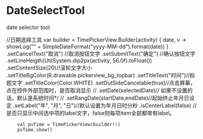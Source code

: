 # DateSelectTool
date selector tool

//日期选择工具
var builder = TimePickerView.Builder(activity)
        { date, v ->
            showLog("" + SimpleDateFormat("yyyy-MM-dd").format(date))
        }
            .setCancelText("取消") //取消按钮文字
            .setSubmitText("确定") //确认按钮文字
            .setLineHeigth(UtilSystem.dip2px(activity, 56.0f).toFloat())
            .setContentSize(20)//滚轮文字大小
            .setTitleBgColor(R.drawable.pickerview_bg_topbar)
            .setTitleText("时间")//标题文字
            .setTitleColor(Color.WHITE)
            .setOutSideCancelable(true)//点击屏幕，点在控件外部范围时，是否取消显示
            //   .setDate(selectedDate)// 如果不设置的话，默认是系统时间*/
            //    .setRangDate(startDate,endDate)//起始终止年月日设定
            .setLabel("年", "月", "日")//默认设置为年月日时分秒
            .isCenterLabel(false) //是否只显示中间选中项的label文字，false则每项item全部都带有label。

        val pvTime = TimePickerView(builder!!)
        pvTime.show()
        
        
